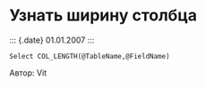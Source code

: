 Узнать ширину столбца
=====================

::: {.date}
01.01.2007
:::

    Select COL_LENGTH(@TableName,@FieldName)

Автор: Vit
